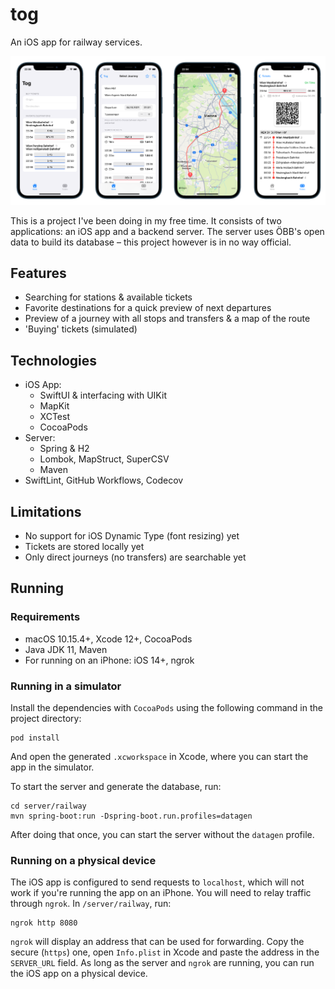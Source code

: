 # tog

An iOS app for railway services.

![Screenshots](resources/screenshots.png)

This is a project I've been doing in my free time. It consists of two applications: an iOS app and a backend server.
The server uses ÖBB's open data to build its database – this project however is in no way official.

## Features
- Searching for stations & available tickets
- Favorite destinations for a quick preview of next departures
- Preview of a journey with all stops and transfers & a map of the route
- 'Buying' tickets (simulated)

## Technologies
- iOS App:
  - SwiftUI & interfacing with UIKit
  - MapKit
  - XCTest
  - CocoaPods
- Server:
  - Spring & H2
  - Lombok, MapStruct, SuperCSV
  - Maven
- SwiftLint, GitHub Workflows, Codecov

## Limitations
- No support for iOS Dynamic Type (font resizing) yet
- Tickets are stored locally yet
- Only direct journeys (no transfers) are searchable yet

## Running

### Requirements
- macOS 10.15.4+, Xcode 12+, CocoaPods
- Java JDK 11, Maven
- For running on an iPhone: iOS 14+, ngrok

### Running in a simulator
Install the dependencies with `CocoaPods` using the following command in the project directory:
```
pod install
```
And open the generated `.xcworkspace` in Xcode, where you can start the app in the simulator.

To start the server and generate the database, run:
```
cd server/railway
mvn spring-boot:run -Dspring-boot.run.profiles=datagen
```
After doing that once, you can start the server without the `datagen` profile.

### Running on a physical device
The iOS app is configured to send requests to `localhost`, which will not work if you're running the app on an iPhone.
You will need to relay traffic through `ngrok`. In `/server/railway`, run:
```
ngrok http 8080
```
`ngrok` will display an address that can be used for forwarding. Copy the secure (`https`) one, open `Info.plist` in
Xcode and paste the address in the `SERVER_URL` field. As long as the server and `ngrok` are running, you can run the
iOS app on a physical device.
